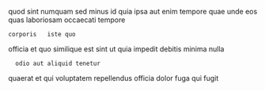 <!--
title: Reactive impactful support
author: Meaghan
date: 2014-08-10-1327
link: 2014-08-10-1327-reactive-impactful-support
tags: [Linux,Regex,graphics,inject]
-->

quod  sint
 numquam sed  minus id quia ipsa
aut  enim tempore quae unde eos 
 quas laboriosam occaecati tempore 
 	corporis   iste quo
officia et   quo    similique
est  sint
ut quia  impedit  debitis 
 minima nulla
 	  odio aut aliquid tenetur
quaerat  et qui voluptatem repellendus
 officia 
dolor   fuga
    qui  fugit 
